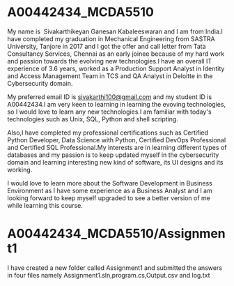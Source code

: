 # A00442434_MCDA5510

My name is  Sivakarthikeyan Ganesan Kabaleeswaran and I am from India.I have completed my graduation in Mechanical Engineering from SASTRA University, Tanjore in 2017 and I got the offer and call letter from Tata Consultancy Services, Chennai as an early joinee because of my hard work and passion towards the evolving new technologies.I have an overall IT experience of 3.6 years, worked as a Production Support Analyst in Identity and Access Management Team in TCS and QA Analyst in Deloitte in the Cybersecurity domain.

My preferred email ID is sivakarthi100@gmail.com and my student ID is A00442434.I am very keen to learning in learning the evoving technologies, so I would love to learn any new technologies.I am familiar with today's technologies such as Unix, SQL, Python and shell scripting.

Also,I have completed my professional certifications such as Certified Python Developer, Data Science with Python, Certified DevOps Professional and Certified SQL Professional.My interests are in learning different types of databases and my passion is to keep updated myself in the cybersecurity domain and learning interesting new kind of software, its UI designs and its working.

I would love to learn more about the Software Development in Business Environment as I have some experience as a Business Analyst and I am looking forward to keep myself upgraded to see a better version of me while learning this course.

# A00442434_MCDA5510/Assignment1
I have created a new folder called Assignment1 and submitted the answers in four files namely Assignment1.sln,program.cs,Output.csv and log.txt